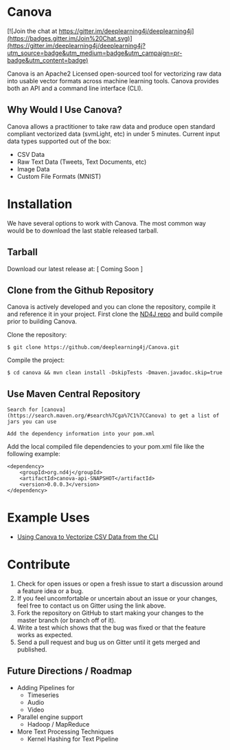 Canova
=========================

[![Join the chat at https://gitter.im/deeplearning4j/deeplearning4j](https://badges.gitter.im/Join%20Chat.svg)](https://gitter.im/deeplearning4j/deeplearning4j?utm_source=badge&utm_medium=badge&utm_campaign=pr-badge&utm_content=badge)

Canova is an Apache2 Licensed open-sourced tool for vectorizing raw data into usable vector formats across machine learning tools. Canova provides both an API and a command line interface (CLI).

## Why Would I Use Canova?

Canova allows a practitioner to take raw data and produce open standard compliant vectorized data (svmLight, etc) in under 5 minutes. Current input data types supported out of the box:

* CSV Data
* Raw Text Data (Tweets, Text Documents, etc)
* Image Data
* Custom File Formats (MNIST)

# Installation

We have several options to work with Canova. The most common way would be to download the last stable released tarball.

## Tarball

Download our latest release at: [ Coming Soon ]

## Clone from the Github Repository

Canova is actively developed and you can clone the repository, compile it and reference it in your project. First clone the [ND4J repo](https://github.com/deeplearning4j/nd4j) and build compile prior to building Canova.

Clone the repository:

    $ git clone https://github.com/deeplearning4j/Canova.git

Compile the project:

    $ cd canova && mvn clean install -DskipTests -Dmaven.javadoc.skip=true


## Use Maven Central Repository

    Search for [canova](https://search.maven.org/#search%7Cga%7C1%7CCanova) to get a list of jars you can use

    Add the dependency information into your pom.xml

Add the local compiled file dependencies to your pom.xml file like the following example:

	<dependency>
	    <groupId>org.nd4j</groupId>
	    <artifactId>canova-api-SNAPSHOT</artifactId>
	    <version>0.0.0.3</version>
	</dependency>


# Example Uses

* [Using Canova to Vectorize CSV Data from the CLI](https://github.com/deeplearning4j/Canova/wiki/Vectorizing-CSV-Data-With-Canova-and-the-CLI)
 
# Contribute

1. Check for open issues or open a fresh issue to start a discussion around a feature idea or a bug.
2. If you feel uncomfortable or uncertain about an issue or your changes, feel free to contact us on Gitter using the link above.
3. Fork the repository on GitHub to start making your changes to the master branch (or branch off of it).
4. Write a test which shows that the bug was fixed or that the feature works as expected.
5. Send a pull request and bug us on Gitter until it gets merged and published.

## Future Directions / Roadmap

* Adding Pipelines for
    * Timeseries
    * Audio
    * Video
* Parallel engine support
    * Hadoop / MapReduce
* More Text Processing Techniques
    * Kernel Hashing for Text Pipeline

